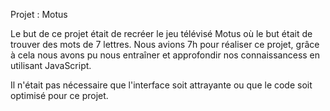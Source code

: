 Projet : Motus

Le but de ce projet était de recréer le jeu télévisé Motus où le but était de trouver des mots de 7 lettres. Nous avions 7h pour réaliser ce projet, grâce à cela nous avons pu nous entraîner et approfondir nos connaissancess en utilisant JavaScript.

Il n'était pas nécessaire que l'interface soit attrayante ou que le code soit optimisé pour ce projet.

